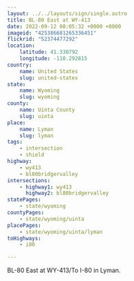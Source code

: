 ```yaml
---
layout: ../../layouts/sign/single.astro
title: BL-80 East at WY-413
date: 2022-09-12 08:05:32 +0000 +0000
imageid: "425386681265336451"
flickrid: "52374477292"
location:
    latitude: 41.330792
    longitude: -110.292815
country:
    name: United States
    slug: united-states
state:
    name: Wyoming
    slug: wyoming
county:
    name: Uinta County
    slug: uinta
place:
    name: Lyman
    slug: lyman
tags:
    - intersection
    - shield
highway:
    - wy413
    - bl80bridgervalley
intersections:
    - highway1: wy413
      highway2: bl80bridgervalley
statePages:
    - state/wyoming
countyPages:
    - state/wyoming/uinta
placePages:
    - state/wyoming/uinta/lyman
toHighways:
    - i80

---
```

BL-80 East at WY-413/To I-80 in Lyman.
